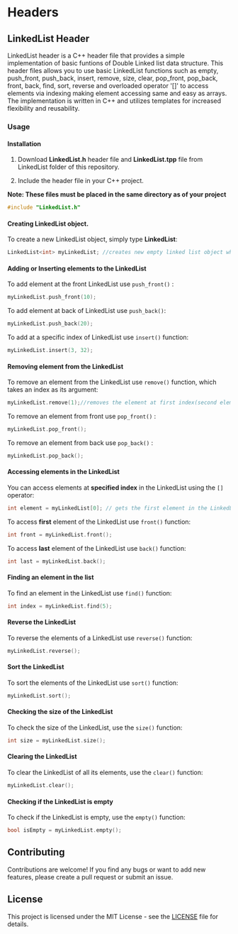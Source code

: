 
  # Headers

## LinkedList Header
LinkedList header is a C++ header file that provides a simple implementation of basic funtions of Double Linked list data structure. This header files allows you to use basic LinkedList functions such as empty, push_front, push_back, insert, remove, size, clear, pop_front, pop_back, front, back, find, sort, reverse and overloaded operator '[]' to access elements via indexing making element accessing same and easy as arrays. The implementation is written in C++ and utilizes templates for increased flexibility and reusability.

  

### Usage

  

#### Installation

1. Download **LinkedList.h** header file and **LinkedList.tpp** file from LinkedList folder of this repository.

2. Include the header file in your C++ project.

**Note: These files must be placed in the same directory as of your project**

  

``` C++
#include "LinkedList.h"
```
#### Creating LinkedList object.

To create a new LinkedList object, simply type **LinkedList**:

  

``` C++
LinkedList<int> myLinkedList; //creates new empty linked list object which will store data of type "int" only
```  
#### Adding or Inserting elements to the LinkedList

To add element at the front LinkedList use `push_front()` :

``` C++
myLinkedList.push_front(10);
```
To add element at back of LinkedList use `push_back()`:
```C++
myLinkedList.push_back(20);
```
To add at a specific index of LinkedList use `insert()` function:
```C++
myLinkedList.insert(3, 32);
```

#### Removing element from the LinkedList

To remove an element from the LinkedList use `remove()` function, which takes an index as its argument:
``` C++
myLinkedList.remove(1);//removes the element at first index(second element of the list)
```
To remove an element from front use `pop_front()` :
```C++
myLinkedList.pop_front();
```
To remove an element from back use `pop_back()` :
```C++
myLinkedList.pop_back();
```
#### Accessing elements in the LinkedList
You can access elements at **specified index** in the LinkedList using the `[]` operator:
``` C++
int element = myLinkedList[0]; // gets the first element in the LinkedList
```
To access **first** element of the LinkedList use `front()` function:
```C++
int front = myLinkedList.front();
```
To access **last** element of the LinkedList use `back()` function:
```C++
int last = myLinkedList.back();
```
#### Finding an element in the list
To find an element in the LinkedList use `find()` function:
```C++
int index = myLinkedList.find(5);
```
#### Reverse the LinkedList
To reverse the elements of a LinkedList use `reverse()` function:
```C++
myLinkedList.reverse();
```
#### Sort the LinkedList
To sort the elements of the LinkedList use `sort()` function:
```C++
myLinkedList.sort();
```

#### Checking the size of the LinkedList
To check the size of the LinkedList, use the `size()` function:

``` C++
int size = myLinkedList.size();
```
#### Clearing the LinkedList

To clear the LinkedList of all its elements, use the `clear()` function:
``` C++
myLinkedList.clear();
```
#### Checking if the LinkedList is empty

To check if the LinkedList is empty, use the `empty()` function:
``` C++
bool isEmpty = myLinkedList.empty();
```
## Contributing

Contributions are welcome! If you find any bugs or want to add new features, please create a pull request or submit an issue.

## License

This project is licensed under the MIT License - see the [LICENSE](MyLibraryLicense.license) file for details.
